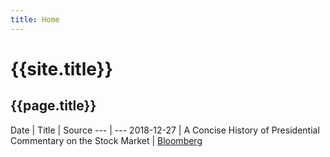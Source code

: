 ```yaml
---
title: Home
---
```


# {{site.title}}
## {{page.title}}

Date | Title | Source
--- | ---
2018-12-27 | A Concise History of Presidential Commentary on the Stock Market | [Bloomberg](https://www.bloomberg.com/news/articles/2018-12-26/a-concise-history-of-presidential-commentary-on-the-stock-market?srnd=premium)
